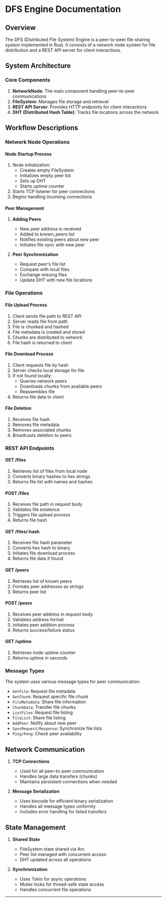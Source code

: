 # DFS Engine Documentation

## Overview
The DFS (Distributed File System) Engine is a peer-to-peer file sharing system implemented in Rust. It consists of a network node system for file distribution and a REST API server for client interactions.

## System Architecture

### Core Components
1. **NetworkNode**: The main component handling peer-to-peer communications
2. **FileSystem**: Manages file storage and retrieval
3. **REST API Server**: Provides HTTP endpoints for client interactions
4. **DHT (Distributed Hash Table)**: Tracks file locations across the network

## Workflow Descriptions

### Network Node Operations

#### Node Startup Process
1. Node initialization:
   - Creates empty FileSystem
   - Initializes empty peer list
   - Sets up DHT
   - Starts uptime counter
2. Starts TCP listener for peer connections
3. Begins handling incoming connections

#### Peer Management
1. **Adding Peers**
   - New peer address is received
   - Added to known_peers list
   - Notifies existing peers about new peer
   - Initiates file sync with new peer

2. **Peer Synchronization**
   - Request peer's file list
   - Compare with local files
   - Exchange missing files
   - Update DHT with new file locations

### File Operations

#### File Upload Process
1. Client sends file path to REST API
2. Server reads file from path
3. File is chunked and hashed
4. File metadata is created and stored
5. Chunks are distributed to network
6. File hash is returned to client

#### File Download Process
1. Client requests file by hash
2. Server checks local storage for file
3. If not found locally:
   - Queries network peers
   - Downloads chunks from available peers
   - Reassembles file
4. Returns file data to client

#### File Deletion
1. Receives file hash
2. Removes file metadata
3. Removes associated chunks
4. Broadcasts deletion to peers

### REST API Endpoints

#### GET /files
1. Retrieves list of files from local node
2. Converts binary hashes to hex strings
3. Returns file list with names and hashes

#### POST /files
1. Receives file path in request body
2. Validates file existence
3. Triggers file upload process
4. Returns file hash

#### GET /files/:hash
1. Receives file hash parameter
2. Converts hex hash to binary
3. Initiates file download process
4. Returns file data if found

#### GET /peers
1. Retrieves list of known peers
2. Formats peer addresses as strings
3. Returns peer list

#### POST /peers
1. Receives peer address in request body
2. Validates address format
3. Initiates peer addition process
4. Returns success/failure status

#### GET /uptime
1. Retrieves node uptime counter
2. Returns uptime in seconds

### Message Types
The system uses various message types for peer communication:
- `GetFile`: Request file metadata
- `GetChunk`: Request specific file chunk
- `FileMetadata`: Share file information
- `ChunkData`: Transfer file chunks
- `ListFiles`: Request file listing
- `FileList`: Share file listing
- `AddPeer`: Notify about new peer
- `SyncRequest/Response`: Synchronize file lists
- `Ping/Pong`: Check peer availability

## Network Communication
1. **TCP Connections**
   - Used for all peer-to-peer communication
   - Handles large data transfers (chunks)
   - Maintains persistent connections when needed

2. **Message Serialization**
   - Uses bincode for efficient binary serialization
   - Handles all message types uniformly
   - Includes error handling for failed transfers

## State Management
1. **Shared State**
   - FileSystem state shared via Arc<Mutex>
   - Peer list managed with concurrent access
   - DHT updated across all operations

2. **Synchronization**
   - Uses Tokio for async operations
   - Mutex locks for thread-safe state access
   - Handles concurrent file operations

---
